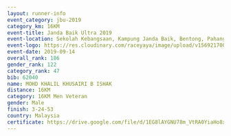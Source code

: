 ```yaml
---
layout: runner-info 
event_category: jbu-2019 
category_km: 16KM 
event-title: Janda Baik Ultra 2019 
event-location: Sekolah Kebangsaan, Kampung Janda Baik, Bentong, Pahang, Malaysia 
event-logo: https://res.cloudinary.com/raceyaya/image/upload/v1569217009/logo/janda-baik_vch1pc.jpg 
event-date: 2019-09-14
overall_rank: 186
gender_rank: 122
category_rank: 47
bib: 62040
name: MOHD KHALIL KHUSAIRI B ISHAK
distance: 16KM
category: 16KM Men Veteran
gender: Male
finish: 3-24-53
country: Malaysia
certificate: https://drive.google.com/file/d/1EG8lAYGNU78m_VtRA0YiaHo8xw8X-N8E/view?usp=sharing
---
```

